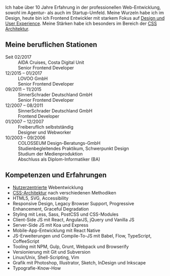 Ich habe über 10 Jahre Erfahrung in der professionellen Web-Entwicklung, sowohl im Agentur- als auch im Startup-Umfeld. Meine Wurzeln habe ich im Design, heute bin ich Frontend Entwickler mit starkem Fokus auf [Design und User Experience](#user-experience). Meine Stärken habe ich besonders im Bereich der [CSS Architektur](#css-architektur).

## Meine beruflichen Stationen

<dl class="cv">
  <dt>Seit 02/2017</dt>
  <dd>AIDA Cruises, Costa Digital Unit<br />
  Senior Frontend Developer</dd>
  <dt>12/2015 – 01/2017</dt>
  <dd>LOVOO GmbH<br />
  Senior Frontend Developer</dd>
  <dt>09/2011 – 11/2015</dt>
  <dd>SinnerSchrader Deutschland GmbH<br />
  Senior Frontend Developer</dd>
  <dt>12/2007 – 08/2011</dt>
  <dd>SinnerSchrader Deutschland GmbH<br />
  Frontend Developer</dd>
  <dt>01/2007 – 12/2007</dt>
  <dd>Freiberuflich selbstständig<br />
  Designer und Webworker</dd>
  <dt>10/2003 – 09/2006</dt>
  <dd>COLOSSEUM Design-Beratungs-GmbH<br />
  Studienbegleitendes Praktikum, Schwerpunkt Design<br />
  Studium der Medienproduktion<br />
  Abschluss als Diplom-Informatiker (BA)</dd>
</dl>

## Kompetenzen und Erfahrungen

* [Nutzerzentrierte](#user-experience) Webentwicklung
* [CSS-Architektur](#css-architektur) nach verschiedenen Methodiken
* HTML5, SVG, Accessibility
* Responsive Design, Legacy Browser Support, Progressive Enhancement, Graceful Degradation
* Styling mit Less, Sass, PostCSS und CSS-Modules
* Client-Side JS mit React, AngularJS, jQuery und Vanilla JS
* Server-Side JS mit Koa und Express
* Mobile-App-Entwicklung mit React Native
* JS-Erweiterungen und Compile-To-JS mit Babel, Flow, TypeScript, CoffeeScript
* Tooling mit NPM, Gulp, Grunt, Webpack und Browserify
* Versionierung mit Git und Subversion
* Linux/Unix, Shell-Scripting, Vim
* Grafik mit Photoshop, Illustrator, Sketch, InDesign und Inkscape
* Typografie-Know-How
